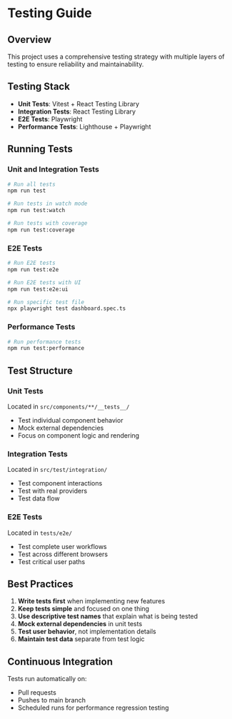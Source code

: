
# Testing Guide

## Overview
This project uses a comprehensive testing strategy with multiple layers of testing to ensure reliability and maintainability.

## Testing Stack
- **Unit Tests**: Vitest + React Testing Library
- **Integration Tests**: React Testing Library
- **E2E Tests**: Playwright
- **Performance Tests**: Lighthouse + Playwright

## Running Tests

### Unit and Integration Tests
```bash
# Run all tests
npm run test

# Run tests in watch mode
npm run test:watch

# Run tests with coverage
npm run test:coverage
```

### E2E Tests
```bash
# Run E2E tests
npm run test:e2e

# Run E2E tests with UI
npm run test:e2e:ui

# Run specific test file
npx playwright test dashboard.spec.ts
```

### Performance Tests
```bash
# Run performance tests
npm run test:performance
```

## Test Structure

### Unit Tests
Located in `src/components/**/__tests__/`
- Test individual component behavior
- Mock external dependencies
- Focus on component logic and rendering

### Integration Tests
Located in `src/test/integration/`
- Test component interactions
- Test with real providers
- Test data flow

### E2E Tests
Located in `tests/e2e/`
- Test complete user workflows
- Test across different browsers
- Test critical user paths

## Best Practices

1. **Write tests first** when implementing new features
2. **Keep tests simple** and focused on one thing
3. **Use descriptive test names** that explain what is being tested
4. **Mock external dependencies** in unit tests
5. **Test user behavior**, not implementation details
6. **Maintain test data** separate from test logic

## Continuous Integration
Tests run automatically on:
- Pull requests
- Pushes to main branch
- Scheduled runs for performance regression testing
